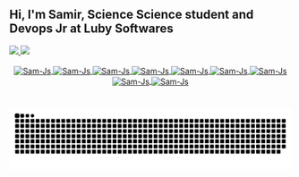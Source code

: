## Hi, I'm Samir, Science Science student and Devops Jr at Luby Softwares

<div>
  <a href="https://github.com/SamCambraia1">
  <img height="180em" src="https://github-readme-stats.vercel.app/api?username=SamCambraia1&show_icons=true&theme=dark&include_all_commits=true&count_private=true"/>
  <img height="180em" src="https://github-readme-stats.vercel.app/api/top-langs/?username=SamCambraia1&layout=compact&langs_count=7&theme=dark"/>
</div>
  
<div align=center>
  <div style="display: inline_block"><br>
  <img align="center" alt="Sam-Js" height="25" width="70" src="https://img.shields.io/badge/Linux-FCC624?style=for-the-badge&logo=linux&logoColor=black"> 
  <img align="center" alt="Sam-Js" height="25" width="70" src="https://img.shields.io/badge/Ubuntu-E95420?style=for-the-badge&logo=ubuntu&logoColor=white">
  <img align="center" alt="Sam-Js" height="25" width="70" src="https://img.shields.io/badge/C-00599C?style=for-the-badge&logo=c&logoColor=white">
  <img align="center" alt="Sam-Js" height="25" width="70" src="https://img.shields.io/badge/C%2B%2B-00599C?style=for-the-badge&logo=c%2B%2B&logoColor=white">
  <img align="center" alt="Sam-Js" height="25" width="70" src="https://img.shields.io/badge/Java-ED8B00?style=for-the-badge&logo=java&logoColor=white">
  <img align="center" alt="Sam-Js" height="25" width="70" src="https://img.shields.io/badge/Docker-0db7ed?style=for-the-badge&logo=docker&logoColor=white">
  <img align="center" alt="Sam-Js" height="25" width="70" src="https://img.shields.io/badge/kubernetes-%23326ce5.svg?style=for-the-badge&logo=kubernetes&logoColor=white">
  <img align="center" alt="Sam-Js" height="25" width="70" src="https://img.shields.io/badge/jenkins-%232C5263.svg?style=for-the-badge&logo=jenkins&logoColor=white">
  <img align="center" alt="Sam-Js" height="25" width="70" src="https://img.shields.io/badge/AWS-%23FF9900.svg?style=for-the-badge&logo=amazon-aws&logoColor=white">
  
</div>
  
  #
  #
 
  ![Snake animation](https://github.com/SamCambraia1/SamCambraia1/blob/output/github-contribution-grid-snake.svg)
 
